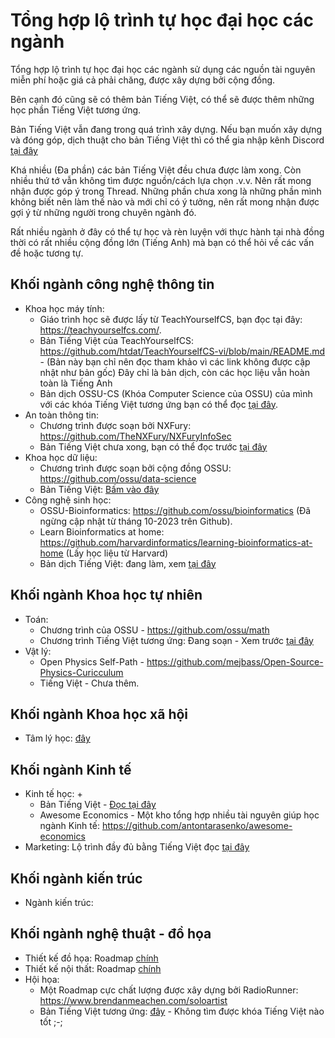# Tổng hợp lộ trình tự học đại học các ngành

Tổng hợp lộ trình tự học đại học các ngành sử dụng các nguồn tài nguyên miễn phí hoặc giá cả phải chăng, được xây dựng bởi cộng đồng. 

Bên cạnh đó cũng sẽ có thêm bản Tiếng Việt, có thể sẽ được thêm những học phần Tiếng Việt tương ứng.

Bản Tiếng Việt vẫn đang trong quá trình xây dựng. Nếu bạn muốn xây dựng và đóng góp, dịch thuật cho bản Tiếng Việt thì có thể gia nhập kênh Discord [tại đây]()

Khá nhiều (Đa phần) các bản Tiếng Việt đều chưa được làm xong. Còn nhiều thứ tớ vẫn không tìm được nguồn/cách lựa chọn .v.v. Nên rất mong nhận được góp ý trong Thread. Những phần chưa xong là những phần mình không biết nên làm thế nào và mới chỉ có ý tưởng, nên rất mong nhận được gợi ý từ những người trong chuyên ngành đó.

Rất nhiều ngành ở đây có thể tự học và rèn luyện với thực hành tại nhà đồng thời có rất nhiều cộng đồng lớn (Tiếng Anh) mà bạn có thể hỏi về các vấn đề hoặc tương tự.

## Khối ngành công nghệ thông tin

- Khoa học máy tính: 
    + Giáo trình học sẽ được lấy từ TeachYourselfCS, bạn đọc tại đây: https://teachyourselfcs.com/. 
    + Bản Tiếng Việt của TeachYourselfCS: https://github.com/htdat/TeachYourselfCS-vi/blob/main/README.md - (Bản này bạn chỉ nên đọc tham khảo vì các link không được cập nhật như bản gốc) Đây chỉ là bản dịch, còn các học liệu vẫn hoàn toàn là Tiếng Anh
    + Bản dịch OSSU-CS (Khóa Computer Science của OSSU) của mình với các khóa Tiếng Việt tương ứng bạn có thể đọc [tại đây](./cntt/khoa-hoc-may-tinh/index.md).
- An toàn thông tin: 
    + Chương trình được soạn bởi NXFury: https://github.com/TheNXFury/NXFuryInfoSec
    + Bản Tiếng Việt chưa xong, bạn có thể đọc trước [tại đây](./cntt/an-toan-thong-tin/README.md)
- Khoa học dữ liệu: 
    + Chương trình được soạn bởi cộng đồng OSSU: https://github.com/ossu/data-science
    + Bản Tiếng Việt: [Bấm vào đây](./cntt/khoa-hoc-du-lieu/index.md)
- Công nghệ sinh học:
    + OSSU-Bioinformatics: https://github.com/ossu/bioinformatics (Đã ngừng cập nhật từ tháng 10-2023 trên Github). 
    + Learn Bioinformatics at home: https://github.com/harvardinformatics/learning-bioinformatics-at-home (Lấy học liệu từ Harvard)
    + Bản dịch Tiếng Việt: đang làm, xem [tại đây](./cntt/cong-nghe-sinh-hoc/index.md)


## Khối ngành Khoa học tự nhiên

- Toán: 
    + Chương trình của OSSU - https://github.com/ossu/math
    + Chương trình Tiếng Việt tương ứng: Đang soạn - Xem trước [tại đây](./khtn/toan/README.md) 
- Vật lý: 
    + Open Physics Self-Path - https://github.com/mejbass/Open-Source-Physics-Curicculum
    + Tiếng Việt - Chưa thêm.

## Khối ngành Khoa học xã hội

- Tâm lý học: [đây](./khxh/tam-ly-hoc/README.md)

## Khối ngành Kinh tế

- Kinh tế học:
    + 
    + Bản Tiếng Việt - [Đọc tại đây](./kinh-te/kinh-te-hoc/README.md)
    + Awesome Economics - Một kho tổng hợp nhiều tài nguyên giúp học ngành Kinh tế: https://github.com/antontarasenko/awesome-economics
- Marketing: Lộ trình đầy đủ bằng Tiếng Việt đọc [tại đây](./kinh-te/marketing/README.md)

## Khối ngành kiến trúc
- Ngành kiến trúc: [](./ktxd/kien-truc/README.md)

## Khối ngành nghệ thuật - đồ họa
- Thiết kế đồ họa: Roadmap [chính](./nghe-thuat-do-hoa/thiet-ke-do-hoa/README.md)
- Thiết kế nội thất: Roadmap [chính](./nghe-thuat-do-hoa/thiet-ke-noi-that/README.md)
- Hội họa: 
    + Một Roadmap cực chất lượng được xây dựng bởi RadioRunner: https://www.brendanmeachen.com/soloartist
    + Bản Tiếng Việt tương ứng: [đây](./nghe-thuat-do-hoa/hoi-hoa/README.md) - Không tìm được khóa Tiếng Việt nào tốt ;-;